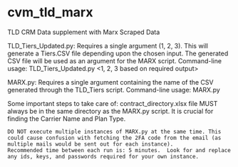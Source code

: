 # cvm_tld_marx
TLD CRM Data supplement with Marx Scraped Data


TLD_Tiers_Updated.py:
	Requires a single argument (1, 2, 3). This will generate a Tiers.CSV file depending upon the chosen input. The generated CSV file will be used as an argument for the MARX script.
	Command-line usage:
	<path to Python> TLD_Tiers_Updated.py <1, 2, 3 based on required output>


MARX.py:
	Requires a single argument containing the name of the CSV generated through the TLD_Tiers script.
	Command-line usage:
	<path to Python> MARX.py <CSV file name i.e Tier1_Policies.csv>


Some important steps to take care of:
	contract_directory.xlsx file MUST always be in the same directory as the MARX.py script. It is crucial for finding the Carrier Name and Plan Type.

	DO NOT execute multiple instances of MARX.py at the same time. This could cause confusion with fetching the 2FA code from the email (as multiple mails would be sent out for each instance).
	Recommended time between each run is: 5 minutes.  Look for and replace any ids, keys, and passwords required for your own instance.
